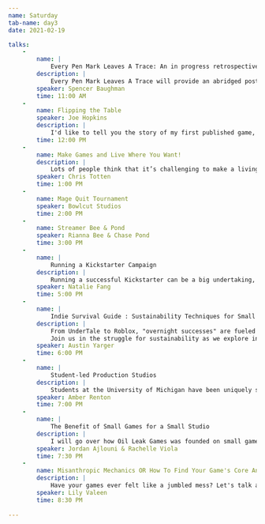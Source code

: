 ```yaml
---
name: Saturday
tab-name: day3
date: 2021-02-19

talks:
    - 
        name: |
            Every Pen Mark Leaves A Trace: An in progress retrospective of  ‘A Prisoner in Your Skull: An Attempting Entertainment Horror Anthology’
        description: |
            Every Pen Mark Leaves A Trace will provide an abridged post-mortem of two of the three entries included in A Prisoner in Your Skull; Led A Long Way Down & Ceremony respectively. In addition to the post-mortems, the talk will also cover the screenwriting research that inspired the project and why an anthology approach was ideal to the team.
        speaker: Spencer Baughman
        time: 11:00 AM
    - 
        name: Flipping the Table
        speaker: Joe Hopkins
        description: |
            I'd like to tell you the story of my first published game, Endangered, and how I learned that changing your approach to game design is essential to getting noticed.
        time: 12:00 PM
    - 
        name: Make Games and Live Where You Want!
        description: |
            Lots of people think that it’s challenging to make a living making games away from a “hub”, but in this talk, a veteran game developer and instructor guides you through steps he’s taken to make it work.
        speaker: Chris Totten
        time: 1:00 PM
    - 
        name: Mage Quit Tournament
        speaker: Bowlcut Studios
        time: 2:00 PM
    - 
        name: Streamer Bee & Pond
        speaker: Rianna Bee & Chase Pond
        time: 3:00 PM
    - 
        name: | 
            Running a Kickstarter Campaign
        description: |
            Running a successful Kickstarter can be a big undertaking, but for many founders, it also can be easier and more rewarding than other funding methods. Join us in discussing ways to prepare for a campaign launch and seeing it through!
        speaker: Natalie Fang
        time: 5:00 PM
    - 
        name: | 
            Indie Survival Guide : Sustainability Techniques for Small Midwestern Studios
        description: |
            From UnderTale to Roblox, "overnight successes" are fueled by the unromantic grind-- years of contract work, obscurity, frugality, tech / talent buildup, and experimentation.
            Join us in the struggle for sustainability as we explore indie funding models, local success stories, technology re-use techniques, and more.
        speaker: Austin Yarger
        time: 6:00 PM
    - 
        name: | 
            Student-led Production Studios
        description: |
            Students at the University of Michigan have been uniquely successful in starting and maintaining a nonprofit student-led game production team called WolverineSoft Studio. Let's discuss its history, its various obstacles and accomplishments, and tips for faculty and students in other schools who may want to do the same.
        speaker: Amber Renton
        time: 7:00 PM
    - 
        name: | 
            The Benefit of Small Games for a Small Studio
        description: |
            I will go over how Oil Leak Games was founded on small games and how small game cycles saved our two person studio a lot of time in finding our team dynamic, defining our brand, and developing our skills.
        speaker: Jordan Ajlouni & Rachelle Viola
        time: 7:30 PM
    -
        name: Misanthropic Mechanics OR How To Find Your Game's Core And Also Make Games Faster Too!
        description: |
            Have your games ever felt like a jumbled mess? Let's talk about thrifty design and how to sharpen your game to a razor's edge!
        speaker: Lily Valeen
        time: 8:30 PM
        
---
```

